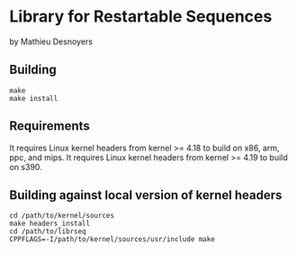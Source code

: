 Library for Restartable Sequences
=================================

by Mathieu Desnoyers


Building
--------

    make
    make install

Requirements
------------

It requires Linux kernel headers from kernel >= 4.18 to build on x86, arm, ppc,
and mips. It requires Linux kernel headers from kernel >= 4.19 to build on
s390.

Building against local version of kernel headers
------------------------------------------------

    cd /path/to/kernel/sources
    make headers_install
    cd /path/to/librseq
    CPPFLAGS=-I/path/to/kernel/sources/usr/include make
